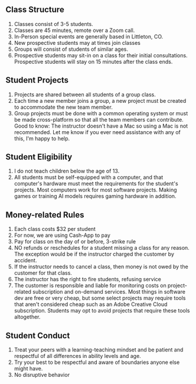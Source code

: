 ## Class Structure
1. Classes consist of 3-5 students.
2. Classes are 45 minutes, remote over a Zoom call.
3. In-Person special events are generally based in Littleton, CO.
4. New prospective students may at times join classes 
5. Groups will consist of students of similar ages.
6. Prospective students may sit-in on a class for their initial consultations. Prospective students will stay on 15 minutes after the class ends.

## Student Projects
1. Projects are shared between all students of a group class.
2. Each time a new member joins a group, a new project must be created to accommodate the new team member.
3. Group projects must be done with a common operating system or must be made cross-platform so that all the team members can contribute. Good to know: The instructor doesn't have a Mac so using a Mac is not recommended. Let me know if you ever need assistance with any of this, I'm happy to help.

## Student Eligibility
1. I do not teach children below the age of 13.
2. All students must be self-equipped with a computer, and that computer's hardware must meet the requirements for the student's projects. Most computers work for most software projects. Making games or training AI models requires gaming hardware in addition.

## Money-related Rules
1. Each class costs $32 per student
2. For now, we are using Cash-App to pay
3. Pay for class on the day of or before, 3-strike rule
4. NO refunds or reschedules for a student missing a class for any reason. The exception would be if the instructor charged the customer by accident.
5. If the instructor needs to cancel a class, then money is not owed by the customer for that class.
6. The instructor has the right to fire students, refusing service
7. The customer is responsible and liable for monitoring costs on project-related subscription and on-demand services. Most things in software dev are free or very cheap, but some select projects may require tools that aren't considered cheap such as an Adobe Creative Cloud subscription. Students may opt to avoid projects that require these tools altogether.

## Student Conduct
1. Treat your peers with a learning-teaching mindset and be patient and respectful of all differences in ability levels and age.
2. Try your best to be respectful and aware of boundaries anyone else might have.
3. No disruptive behavior
